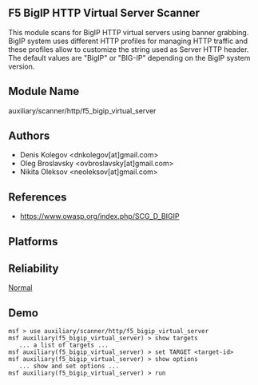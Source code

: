 ## F5 BigIP HTTP Virtual Server Scanner

This module scans for BigIP HTTP virtual servers using 
banner grabbing. BigIP system uses different HTTP profiles 
for managing HTTP traffic and these profiles allow to 
customize the string used as Server HTTP header. The default 
values are "BigIP" or "BIG-IP" depending on the BigIP system 
version.


## Module Name
auxiliary/scanner/http/f5_bigip_virtual_server

## Authors
* Denis Kolegov <dnkolegov[at]gmail.com>
* Oleg Broslavsky <ovbroslavsky[at]gmail.com>
* Nikita Oleksov <neoleksov[at]gmail.com>


## References
* https://www.owasp.org/index.php/SCG_D_BIGIP




## Platforms


## Reliability
[Normal](https://github.com/rapid7/metasploit-framework/wiki/Exploit-Ranking)

## Demo

```
msf > use auxiliary/scanner/http/f5_bigip_virtual_server
msf auxiliary(f5_bigip_virtual_server) > show targets
   ... a list of targets ...
msf auxiliary(f5_bigip_virtual_server) > set TARGET <target-id>
msf auxiliary(f5_bigip_virtual_server) > show options
   ... show and set options ...
msf auxiliary(f5_bigip_virtual_server) > run
```
    
    